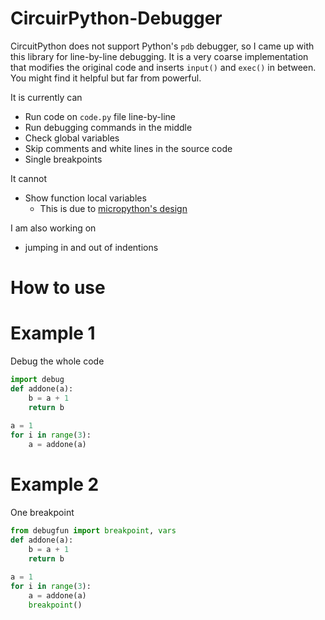# CircuirPython-Debugger
CircuitPython does not support Python's `pdb` debugger,
so I came up with this library for line-by-line debugging.
It is a very coarse implementation 
that modifies the original code and inserts `input()` and `exec()` in between.
You might find it helpful but far from powerful.

It is currently can
- Run code on `code.py` file line-by-line
- Run debugging commands in the middle
- Check global variables
- Skip comments and white lines in the source code
- Single breakpoints

It cannot
- Show function local variables
    - This is due to [micropython's design](https://github.com/micropython/micropython/wiki/Differences#differences-by-design)

I am also working on
- jumping in and out of indentions
# How to use

# Example 1
Debug the whole code
``` python
import debug
def addone(a):
    b = a + 1
    return b
    
a = 1
for i in range(3):
    a = addone(a)
```

# Example 2
One breakpoint
``` python
from debugfun import breakpoint, vars
def addone(a):
    b = a + 1
    return b
    
a = 1
for i in range(3):
    a = addone(a)
    breakpoint()
```